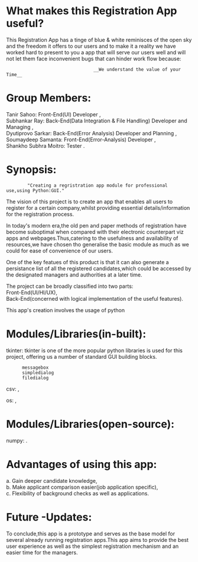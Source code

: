 # What makes this Registration App useful?

This Registration App has a tinge of blue & white reminisces of the open sky and the freedom it offers to our users and to make it a reality we have worked hard to present to you a app that will serve our users well and  will not let them face inconvenient bugs that can hinder work flow because: 

                                     __We understand the value of your Time__

# Group Members:
Tanir Sahoo:          Front-End(UI) Developer ,<br />
Subhankar Ray:        Back-End(Data Integration & File Handling) Developer and Managing ,<br />
Dyutiprovo Sarkar:    Back-End(Error Analysis) Developer and Planning ,<br />
Soumaydeep Samanta:   Front-End(Error-Analysis) Developer ,<br />
Shankho Subhra Moitro: Tester .<br />

# Synopsis:
            "Creating a regristration app module for professional use,using Python:GUI."

The vision of this project is to create an app that enables all users to register for a certain company,whilst providing essential details/information for the registration process.

In today's modern era,the old pen and paper methods of registration have become suboptimal when compared with their electronic counterpart viz apps and webpages.Thus,catering to the usefulness and availability of resources,we have chosen tho generalise the basic module as much as we could for ease of convenience of our users.

One of the key featues of this product is that it can also generate a persistance list of all the registered candidates,which could be accessed by the designated managers and authorities at a later time.

The project can be broadly classified into two parts:<br />Front-End(UI/HI/UX), <br />Back-End(concerned with logical implementation of the useful features).

This app's creation involves the usage of python

# Modules/Libraries(in-built):

tkinter: tkinter is one of the more popular python libraries is used for this project, offering us a number of standard GUI building blocks.<br />

          messagebox
          simpledialog
          filedialog
          
csv: ,<br />

os: ,<br />

# Modules/Libraries(open-source):

numpy: .<br/>

# Advantages of using this app:

a. Gain deeper candidate knowledge,<br />
b. Make applicant comparison easier(job application specific),<br />
c. Flexibility of background checks as well as applications.<br />

# Future -Updates:

To conclude,this app is a prototype and serves as the base model for several already running registration apps.This app aims to provide the best user experience as well as the simplest registration mechanism and an easier time for the managers.
